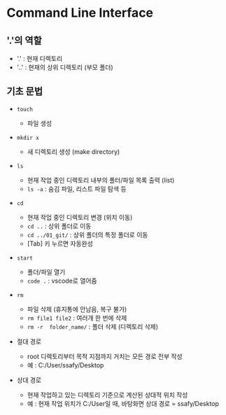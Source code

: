 # Command Line Interface
## '.'의 역할
- '.' : 현재 디렉토리
- '..' : 현재의 상위 디렉토리 (부모 폴더)

## 기초 문법
- `touch`
    - 파일 생성
- `mkdir x`
    - 새 디렉토리 생성 (make directory)
- `ls`
    - 현재 작업 중인 디렉토리 내부의 폴터/파일 목록 출력 (list)
    - `ls -a` : 숨김 파일, 리스트 파일 탐색 등
- `cd`
    - 현재 작업 중인 디렉토리 변경 (위치 이동)
    - `cd ..` : 상위 폴더로 이동
    - `cd ../01_git/` : 상위 폴더의 특정 폴더로 이동
    - [Tab] 키 누르면 자동완성
- `start`
    - 폴더/파일 열기
    - `code .` : vscode로 열어줌
- `rm`
    - 파일 삭제 (휴지통에 안남음, 복구 불가)
    - `rm file1 file2` : 여러개 한 번에 삭제
    - `rm -r  folder_name/` : 폴더 삭제 (디렉토리 삭제)

- 절대 경로
    - root 디렉토리부터 목적 지점까지 거치는 모든 경로 전부 작성
    - 예 : C:/User/ssafy/Desktop
- 상대 경로
    - 현재 작업하고 있는 디렉토리 기준으로 계산된 상대적 위치 작성
    - 예 : 현재 작업 위치가 C:/User일 때,
    바탕화면 상대 경로 = ssafy/Desktop

